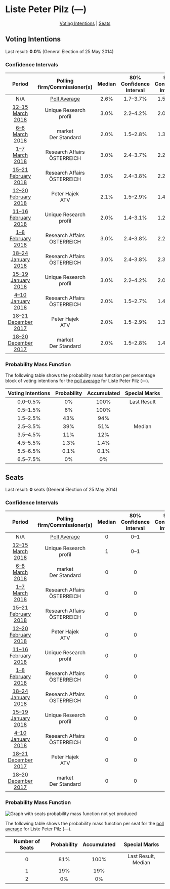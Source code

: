 # Liste Peter Pilz (—)

<p align="center"><a href="#voting-intentions">Voting Intentions</a> | <a href="#seats">Seats</a></p>

## Voting Intentions

Last result: **0.0%** (General Election of 25 May 2014)

### Confidence Intervals

| Period     | Polling firm/Commissioner(s) | Median | 80% Confidence Interval | 90% Confidence Interval | 95% Confidence Interval | 99% Confidence Interval |
|:----------:|:----------------:|:-----------:|:-----------------------:|:-----------------------:|:-----------------------:|:-----------------------:|
| N/A | [Poll Average](average.html) | 2.6% | 1.7–3.7% | 1.5–4.0% | 1.4–4.3% | 1.1–5.0% |
| [12–15 March 2018](2018-03-15-UniqueResearch.html) | Unique Research <br> profil | 3.0% | 2.2–4.2% | 2.0–4.6% | 1.8–4.9% | 1.5–5.5% |
| [6–8 March 2018](2018-03-08-market.html) | market <br> Der Standard | 2.0% | 1.5–2.8% | 1.3–3.0% | 1.2–3.2% | 1.0–3.6% |
| [1–7 March 2018](2018-03-07-ResearchAffairs.html) | Research Affairs <br> ÖSTERREICH | 3.0% | 2.4–3.7% | 2.2–4.0% | 2.1–4.2% | 1.8–4.6% |
| [15–21 February 2018](2018-02-21-ResearchAffairs.html) | Research Affairs <br> ÖSTERREICH | 3.0% | 2.4–3.8% | 2.2–4.0% | 2.1–4.2% | 1.8–4.6% |
| [12–20 February 2018](2018-02-20-PeterHajek.html) | Peter Hajek <br> ATV | 2.1% | 1.5–2.9% | 1.4–3.2% | 1.2–3.4% | 1.0–3.8% |
| [11–16 February 2018](2018-02-16-UniqueResearch.html) | Unique Research <br> profil | 2.0% | 1.4–3.1% | 1.2–3.4% | 1.1–3.6% | 0.9–4.2% |
| [1–8 February 2018](2018-02-08-ResearchAffairs.html) | Research Affairs <br> ÖSTERREICH | 3.0% | 2.4–3.8% | 2.2–4.0% | 2.1–4.3% | 1.9–4.7% |
| [18–24 January 2018](2018-01-24-ResearchAffairs.html) | Research Affairs <br> ÖSTERREICH | 3.0% | 2.4–3.8% | 2.3–4.1% | 2.1–4.3% | 1.9–4.7% |
| [15–19 January 2018](2018-01-19-UniqueResearch.html) | Unique Research <br> profil | 3.0% | 2.2–4.2% | 2.0–4.6% | 1.8–4.9% | 1.5–5.5% |
| [4–10 January 2018](2018-01-10-ResearchAffairs.html) | Research Affairs <br> ÖSTERREICH | 2.0% | 1.5–2.7% | 1.4–2.8% | 1.3–3.0% | 1.1–3.4% |
| [18–21 December 2017](2017-12-21-PeterHajek.html) | Peter Hajek <br> ATV | 2.0% | 1.5–2.9% | 1.3–3.1% | 1.2–3.3% | 1.0–3.8% |
| [18–20 December 2017](2017-12-20-market.html) | market <br> Der Standard | 2.0% | 1.5–2.8% | 1.4–3.0% | 1.2–3.2% | 1.0–3.7% |

### Probability Mass Function

The following table shows the probability mass function per percentage block of voting intentions for the [poll average](average.html) for Liste Peter Pilz (—).

| Voting Intentions | Probability | Accumulated | Special Marks |
|:-----------------:|:-----------:|:-----------:|:-------------:|
| 0.0–0.5% | 0% | 100% | Last Result |
| 0.5–1.5% | 6% | 100% |  |
| 1.5–2.5% | 43% | 94% |  |
| 2.5–3.5% | 39% | 51% | Median |
| 3.5–4.5% | 11% | 12% |  |
| 4.5–5.5% | 1.3% | 1.4% |  |
| 5.5–6.5% | 0.1% | 0.1% |  |
| 6.5–7.5% | 0% | 0% |  |


## Seats

Last result: **0** seats (General Election of 25 May 2014)

### Confidence Intervals

| Period     | Polling firm/Commissioner(s) | Median | 80% Confidence Interval | 90% Confidence Interval | 95% Confidence Interval | 99% Confidence Interval |
|:----------:|:----------------:|:------:|:-----------------------:|:-----------------------:|:-----------------------:|:-----------------------:|
| N/A | [Poll Average](average.html) | 0 | 0–1 | 0–1 | 0–1 | 0–1 |
| [12–15 March 2018](2018-03-15-UniqueResearch.html) | Unique Research <br> profil | 1 | 0–1 | 0–1 | 0–1 | 0–1 |
| [6–8 March 2018](2018-03-08-market.html) | market <br> Der Standard | 0 | 0 | 0 | 0 | 0 |
| [1–7 March 2018](2018-03-07-ResearchAffairs.html) | Research Affairs <br> ÖSTERREICH | 0 | 0 | 0 | 0–1 | 0–1 |
| [15–21 February 2018](2018-02-21-ResearchAffairs.html) | Research Affairs <br> ÖSTERREICH | 0 | 0 | 0 | 0 | 0–1 |
| [12–20 February 2018](2018-02-20-PeterHajek.html) | Peter Hajek <br> ATV | 0 | 0 | 0 | 0 | 0 |
| [11–16 February 2018](2018-02-16-UniqueResearch.html) | Unique Research <br> profil | 0 | 0 | 0 | 0 | 0 |
| [1–8 February 2018](2018-02-08-ResearchAffairs.html) | Research Affairs <br> ÖSTERREICH | 0 | 0 | 0 | 0 | 0 |
| [18–24 January 2018](2018-01-24-ResearchAffairs.html) | Research Affairs <br> ÖSTERREICH | 0 | 0 | 0 | 0 | 0–1 |
| [15–19 January 2018](2018-01-19-UniqueResearch.html) | Unique Research <br> profil | 0 | 0 | 0–1 | 0–1 | 0–1 |
| [4–10 January 2018](2018-01-10-ResearchAffairs.html) | Research Affairs <br> ÖSTERREICH | 0 | 0 | 0 | 0 | 0 |
| [18–21 December 2017](2017-12-21-PeterHajek.html) | Peter Hajek <br> ATV | 0 | 0 | 0 | 0 | 0 |
| [18–20 December 2017](2017-12-20-market.html) | market <br> Der Standard | 0 | 0 | 0 | 0 | 0 |

### Probability Mass Function

![Graph with seats probability mass function not yet produced](average-seats-pmf-listepeterpilz—.png "Seats Probability Mass Function")

The following table shows the probability mass function per seat for the [poll average](average.html) for Liste Peter Pilz (—).

| Number of Seats | Probability | Accumulated | Special Marks |
|:---------------:|:-----------:|:-----------:|:-------------:|
| 0 | 81% | 100% | Last Result, Median |
| 1 | 19% | 19% |  |
| 2 | 0% | 0% |  |


